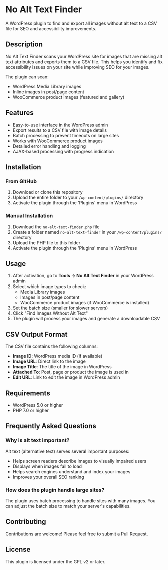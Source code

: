 # No Alt Text Finder

A WordPress plugin to find and export all images without alt text to a CSV file for SEO and accessibility improvements.

## Description

No Alt Text Finder scans your WordPress site for images that are missing alt text attributes and exports them to a CSV file. This helps you identify and fix accessibility issues on your site while improving SEO for your images.

The plugin can scan:
- WordPress Media Library images
- Inline images in post/page content
- WooCommerce product images (featured and gallery)

## Features

- Easy-to-use interface in the WordPress admin
- Export results to a CSV file with image details
- Batch processing to prevent timeouts on large sites
- Works with WooCommerce product images
- Detailed error handling and logging
- AJAX-based processing with progress indication

## Installation

### From GitHub

1. Download or clone this repository
2. Upload the entire folder to your `/wp-content/plugins/` directory
3. Activate the plugin through the 'Plugins' menu in WordPress

### Manual Installation

1. Download the `no-alt-text-finder.php` file
2. Create a folder named `no-alt-text-finder` in your `/wp-content/plugins/` directory
3. Upload the PHP file to this folder
4. Activate the plugin through the 'Plugins' menu in WordPress

## Usage

1. After activation, go to **Tools → No Alt Text Finder** in your WordPress admin
2. Select which image types to check:
   - Media Library images
   - Images in post/page content
   - WooCommerce product images (if WooCommerce is installed)
3. Set the batch size (smaller for slower servers)
4. Click "Find Images Without Alt Text"
5. The plugin will process your images and generate a downloadable CSV

## CSV Output Format

The CSV file contains the following columns:
- **Image ID**: WordPress media ID (if available)
- **Image URL**: Direct link to the image
- **Image Title**: The title of the image in WordPress
- **Attached To**: Post, page or product the image is used in
- **Edit URL**: Link to edit the image in WordPress admin

## Requirements

- WordPress 5.0 or higher
- PHP 7.0 or higher

## Frequently Asked Questions

### Why is alt text important?

Alt text (alternative text) serves several important purposes:
- Helps screen readers describe images to visually impaired users
- Displays when images fail to load
- Helps search engines understand and index your images
- Improves your overall SEO ranking

### How does the plugin handle large sites?

The plugin uses batch processing to handle sites with many images. You can adjust the batch size to match your server's capabilities.

## Contributing

Contributions are welcome! Please feel free to submit a Pull Request.

## License

This plugin is licensed under the GPL v2 or later.